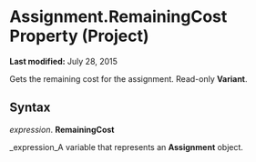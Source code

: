 
# Assignment.RemainingCost Property (Project)

 **Last modified:** July 28, 2015

Gets the remaining cost for the assignment. Read-only  **Variant**.

## Syntax

 _expression_. **RemainingCost**

 _expression_A variable that represents an  **Assignment** object.

